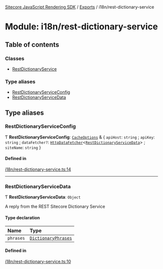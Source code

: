 [Sitecore JavaScript Rendering SDK](../README.md) / [Exports](../modules.md) / i18n/rest-dictionary-service

# Module: i18n/rest-dictionary-service

## Table of contents

### Classes

- [RestDictionaryService](../classes/i18n_rest_dictionary_service.RestDictionaryService.md)

### Type aliases

- [RestDictionaryServiceConfig](i18n_rest_dictionary_service.md#restdictionaryserviceconfig)
- [RestDictionaryServiceData](i18n_rest_dictionary_service.md#restdictionaryservicedata)

## Type aliases

### RestDictionaryServiceConfig

Ƭ **RestDictionaryServiceConfig**: [`CacheOptions`](../interfaces/cache_client.CacheOptions.md) & { `apiHost`: `string` ; `apiKey`: `string` ; `dataFetcher?`: [`HttpDataFetcher`](data_fetcher.md#httpdatafetcher)<[`RestDictionaryServiceData`](i18n_rest_dictionary_service.md#restdictionaryservicedata)\> ; `siteName`: `string`  }

#### Defined in

[i18n/rest-dictionary-service.ts:14](https://github.com/Sitecore/jss/blob/e49fd4cc/packages/sitecore-jss/src/i18n/rest-dictionary-service.ts#L14)

___

### RestDictionaryServiceData

Ƭ **RestDictionaryServiceData**: `Object`

A reply from the REST Sitecore Dictionary Service

#### Type declaration

| Name | Type |
| :------ | :------ |
| `phrases` | [`DictionaryPhrases`](../interfaces/i18n_dictionary_service.DictionaryPhrases.md) |

#### Defined in

[i18n/rest-dictionary-service.ts:10](https://github.com/Sitecore/jss/blob/e49fd4cc/packages/sitecore-jss/src/i18n/rest-dictionary-service.ts#L10)
